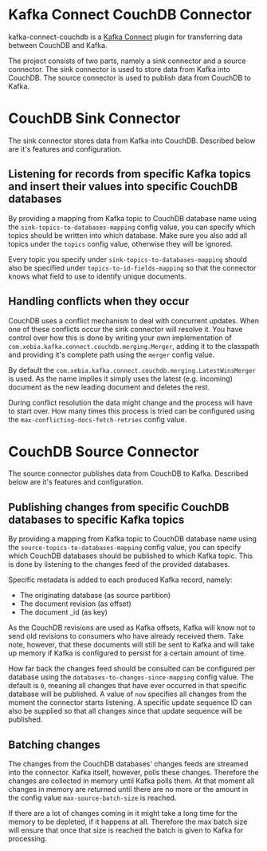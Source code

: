 Kafka Connect CouchDB Connector
===============================
kafka-connect-couchdb is a [Kafka Connect](http://kafka.apache.org/documentation.html#connect)
plugin for transferring data between CouchDB and Kafka.

The project consists of two parts, namely a sink connector and a source connector. The sink connector is used 
to store data from Kafka into CouchDB. The source connector is used to publish data from CouchDB to Kafka. 


# CouchDB Sink Connector

The sink connector stores data from Kafka into CouchDB. Described below are it's features and configuration.


## Listening for records from specific Kafka topics and insert their values into specific CouchDB databases

By providing a mapping from Kafka topic to CouchDB database name using the `sink-topics-to-databases-mapping` 
config value, you can specify which topics should be written into which database. Make sure you also add all 
topics under the `topics` config value, otherwise they will be ignored.

Every topic you specify under `sink-topics-to-databases-mapping` should also be specified under 
`topics-to-id-fields-mapping` so that the connector knows what field to use to identify unique documents.


## Handling conflicts when they occur

CouchDB uses a conflict mechanism to deal with concurrent updates. When one of these conflicts occur the sink 
connector will resolve it. You have control over how this is done by writing your own implementation of 
`com.xebia.kafka.connect.couchdb.merging.Merger`, adding it to the classpath and providing it's complete path 
using the `merger` config value.

By default the `com.xebia.kafka.connect.couchdb.merging.LatestWinsMerger` is used. As the name implies it 
simply uses the latest (e.g. incoming) document as the new leading document and deletes the rest.

During conflict resolution the data might change and the process will have to start over. How many times this 
process is tried can be configured using the `max-conflicting-docs-fetch-retries` config value.


# CouchDB Source Connector

The source connector publishes data from CouchDB to Kafka. Described below are it's features and 
configuration.


## Publishing changes from specific CouchDB databases to specific Kafka topics

By providing a mapping from Kafka topic to CouchDB database name using the 
`source-topics-to-databases-mapping` config value, you can specify which CouchDB databases should be published 
to which Kafka topic. This is done by listening to the changes feed of the provided databases.
 
Specific metadata is added to each produced Kafka record, namely:
- The originating database (as source partition)
- The document revision (as offset)
- The document _id (as key)

As the CouchDB revisions are used as Kafka offsets, Kafka will know not to send old revisions to consumers who 
have already received them. Take note, however, that these documents will still be sent to Kafka and will 
take up memory if Kafka is configured to persist for a certain amount of time.
 
How far back the changes feed should be consulted can be configured per database using the 
`databases-to-changes-since-mapping` config value. The default is `0`, meaning all changes that have ever 
occurred in that specific database will be published. A value of `now` specifies all changes from the moment 
the connector starts listening. A specific update sequence ID can also be supplied so that all changes since 
that update sequence will be published.


## Batching changes

The changes from the CouchDB databases' changes feeds are streamed into the connector. Kafka itself, however,
 polls these changes. Therefore the changes are collected in memory until Kafka polls them. At that moment all 
changes in memory are returned until there are no more or the amount in the config value 
`max-source-batch-size` is reached. 

If there are a lot of changes coming in it might take a long time for the 
memory to be depleted, if it happens at all. Therefore the max batch size will ensure that once that size is 
reached the batch is given to Kafka for processing.

